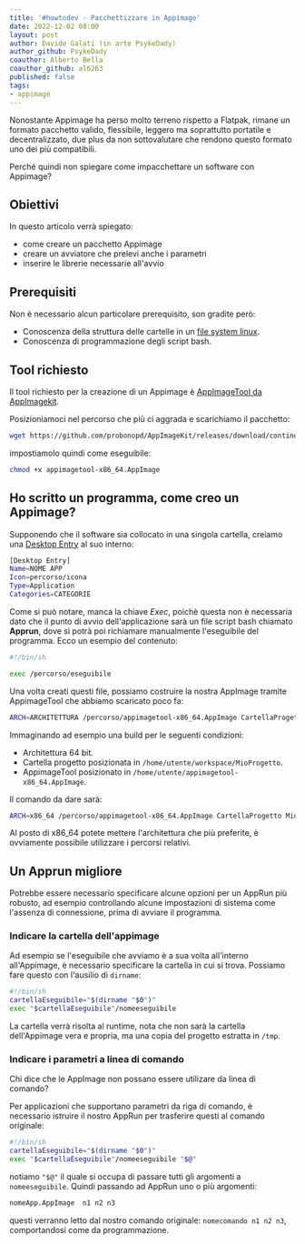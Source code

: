 ```yaml
---
title: '#howtodev - Pacchettizzare in Appimage' 
date: 2022-12-02 08:00
layout: post 
author: Davide Galati (in arte PsykeDady)
author_github: PsykeDady
coauthor: Alberto Bella
coauthor_github: al6263
published: false
tags: 
- appimage
---
```


Nonostante Appimage ha perso molto terreno rispetto a Flatpak, rimane un formato pacchetto valido, flessibile, leggero ma soprattutto portatile e decentralizzato, due plus da non sottovalutare che rendono questo formato uno dei più compatibili.

Perché quindi non spiegare come impacchettare un software con Appimage?

## Obiettivi

In questo articolo verrà spiegato:

- come creare un pacchetto Appimage
- creare un avviatore che prelevi anche i parametri
- inserire le librerie necessarie all'avvio

## Prerequisiti

Non è necessario alcun particolare prerequisito, son gradite però: 

- Conoscenza della struttura delle cartelle in un [file system linux](https://linuxhub.it/articles/howto-La-struttura-del-filesystem-Linux/).
- Conoscenza di programmazione degli script bash.

## Tool richiesto

Il tool richiesto per la creazione di un Appimage è [AppImageTool da AppImagekit](https://github.com/probonopd/AppImageKit).  

Posizioniamoci nel percorso che più ci aggrada e scarichiamo il pacchetto:

```bash
wget https://github.com/probonopd/AppImageKit/releases/download/continuous/appimagetool-x86_64.AppImage
```

impostiamolo quindi come eseguibile: 

```bash
chmod +x appimagetool-x86_64.AppImage
```


## Ho scritto un programma, come creo un Appimage?

Supponendo che il software sia collocato in una singola cartella, creiamo una [Desktop Entry](https://linuxhub.it/articles/howto-desktop-entry/) al suo interno: 

```bash
[Desktop Entry]
Name=NOME APP
Icon=percorso/icona
Type=Application
Categories=CATEGORIE
```

Come si può notare, manca la chiave *Exec*, poichè questa non è necessaria dato che il punto di avvio dell'applicazione sarà un file script bash chiamato **Apprun**, dove si potrà poi richiamare manualmente l'eseguibile del programma. Ecco un esempio del contenuto: 

```bash
#!/bin/sh

exec /percorso/eseguibile
```

Una volta creati questi file, possiamo costruire la nostra AppImage tramite AppimageTool che abbiamo scaricato poco fa:

```bash
ARCH=ARCHITETTURA /percorso/appimagetool-x86_64.AppImage CartellaProgetto nomeApp.AppImage 
```

Immaginando ad esempio una build per le seguenti condizioni: 

- Architettura 64 bit.
- Cartella progetto posizionata in `/home/utente/workspace/MioProgetto`.
- AppimageTool posizionato in `/home/utente/appimagetool-x86_64.AppImage`.

Il comando da dare sarà: 

```bash
ARCH=x86_64 /percorso/appimagetool-x86_64.AppImage CartellaProgetto MioProgetto.AppImage 
```

Al posto di x86_64 potete mettere l'architettura che più preferite, è ovviamente possibile utilizzare i percorsi relativi.

## Un Apprun migliore

Potrebbe essere necessario specificare alcune opzioni per un AppRun più robusto, ad esempio controllando alcune impostazioni di sistema come l'assenza di connessione, prima di avviare il programma.

### Indicare la cartella dell'appimage

Ad esempio se l'eseguibile che avviamo è a sua volta all'interno all'Appimage, è necessario specificare la cartella in cui si trova. Possiamo fare questo con l'ausilio di `dirname`:

```bash
#!/bin/sh
cartellaEseguibile="$(dirname "$0")"
exec "$cartellaEseguibile"/nomeeseguibile
```

La cartella verrà risolta al runtime, nota che non sarà la cartella dell'Appimage vera e propria, ma una copia del progetto estratta in `/tmp`.

### Indicare i parametri a linea di comando

Chi dice che le AppImage non possano essere utilizare da linea di comando? 

Per applicazioni che supportano parametri da riga di comando, è necessario istruire il nostro AppRun per trasferire questi al comando originale:

```bash
#!/bin/sh
cartellaEseguibile="$(dirname "$0")"
exec "$cartellaEseguibile"/nomeeseguibile "$@"
```

notiamo `"$@"` il quale si occupa di passare tutti gli argomenti a `nomeeseguibile`. Quindi passando ad AppRun uno o più argomenti:

```bash
nomeApp.AppImage  n1 n2 n3
```

questi verranno letto dal nostro comando originale: `nomecomando n1 n2 n3`, comportandosi come da programmazione.
